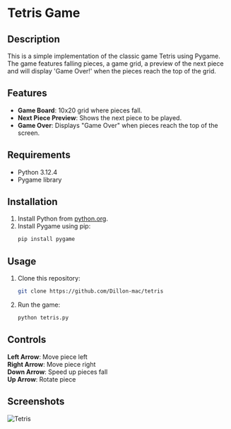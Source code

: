 # Tetris Game

## Description
This is a simple implementation of the classic game Tetris using Pygame. The game features falling pieces, a game grid, a preview of the next piece and will display 'Game Over!' when the pieces reach the top of the grid.

## Features
- **Game Board**: 10x20 grid where pieces fall.
- **Next Piece Preview**: Shows the next piece to be played.
- **Game Over**: Displays "Game Over" when pieces reach the top of the screen.

## Requirements
- Python 3.12.4
- Pygame library

## Installation
1. Install Python from [python.org](https://www.python.org/).
2. Install Pygame using pip:
   ```bash
   pip install pygame

## Usage
1. Clone this repository:
   ```bash
   git clone https://github.com/Dillon-mac/tetris
2. Run the game:
   ```bash
   python tetris.py

## Controls
  **Left Arrow**: Move piece left   
  **Right Arrow**: Move piece right   
  **Down Arrow**: Speed up pieces fall   
  **Up Arrow**: Rotate piece   

## Screenshots

![Tetris](https://github.com/user-attachments/assets/1564ae52-0bef-4021-8bfe-109f841fd3b6)

